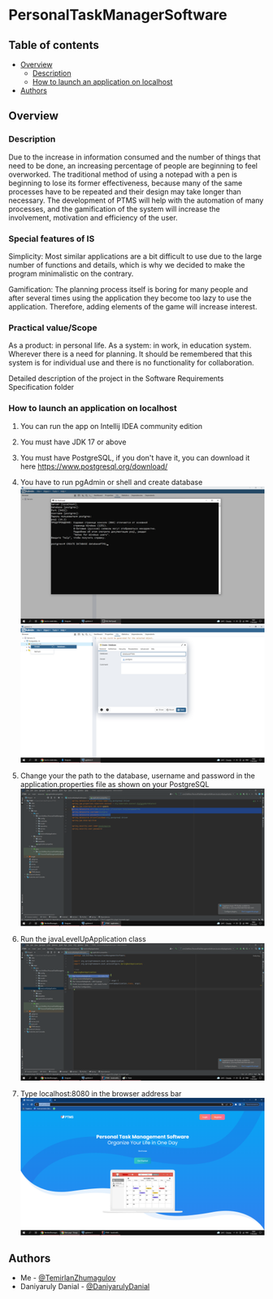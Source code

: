 # PersonalTaskManagerSoftware

## Table of contents

- [Overview](#overview)
  - [Description](#description)
  - [How to launch an application on localhost](#screenshots)
- [Authors](#authors)

## Overview

### Description

Due to the increase in information consumed and the number of things that need to be done, an increasing percentage of people are beginning to feel overworked. The traditional method of using a notepad with a pen is beginning to lose its former effectiveness, because many of the same processes have to be repeated and their design may take longer than necessary. The development of PTMS will help with the automation of many processes, and the gamification of the system will increase the involvement, motivation and efficiency of the user.

### Special features of IS
Simplicity: Most similar applications are a bit difficult to use due to the large number of functions and details, which is why we decided to make the program minimalistic on the contrary.

Gamification: The planning process itself is boring for many people and after several times using the application they become too lazy to use the application. Therefore, adding elements of the game will increase interest.

### Practical value/Scope
As a product: in personal life.
As a system: in work, in education system.
Wherever there is a need for planning.
It should be remembered that this system is for individual use and there is no functionality for collaboration.

Detailed description of the project in the Software Requirements Specification folder

### How to launch an application on localhost

1. You can run the app on Intellij IDEA community edition 

2. You must have JDK 17 or above 

3. You must have PostgreSQL, if you don't have it, you can download it here https://www.postgresql.org/download/

4. You have to run pgAdmin or shell and create database
![](./screenshots/2.png)
![](./screenshots/3.png)
5. Change your the path to the database, username and password in the application.properties file as shown on your PostgreSQL 
![](./screenshots/4.png)
6. Run the javaLevelUpApplication class
![](./screenshots/5.png)
7. Type localhost:8080 in the browser address bar 
![](./screenshots/6.png)
## Authors

- Me - [@TemirlanZhumagulov](https://github.com/TemirlanZhumagulov)
- Daniyaruly Danial - [@DaniyarulyDanial](https://github.com/daniyarulydanial)


